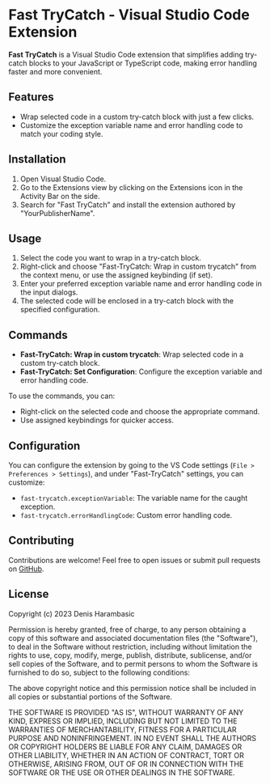 # Fast TryCatch - Visual Studio Code Extension

**Fast TryCatch** is a Visual Studio Code extension that simplifies adding try-catch blocks to your JavaScript or TypeScript code, making error handling faster and more convenient.

## Features

- Wrap selected code in a custom try-catch block with just a few clicks.
- Customize the exception variable name and error handling code to match your coding style.

## Installation

1. Open Visual Studio Code.
2. Go to the Extensions view by clicking on the Extensions icon in the Activity Bar on the side.
3. Search for "Fast TryCatch" and install the extension authored by "YourPublisherName".

## Usage

1. Select the code you want to wrap in a try-catch block.
2. Right-click and choose "Fast-TryCatch: Wrap in custom trycatch" from the context menu, or use the assigned keybinding (if set).
3. Enter your preferred exception variable name and error handling code in the input dialogs.
4. The selected code will be enclosed in a try-catch block with the specified configuration.

## Commands

- **Fast-TryCatch: Wrap in custom trycatch**: Wrap selected code in a custom try-catch block.
- **Fast-TryCatch: Set Configuration**: Configure the exception variable and error handling code.

To use the commands, you can:

- Right-click on the selected code and choose the appropriate command.
- Use assigned keybindings for quicker access.

## Configuration

You can configure the extension by going to the VS Code settings (`File > Preferences > Settings`), and under "Fast-TryCatch" settings, you can customize:

- `fast-trycatch.exceptionVariable`: The variable name for the caught exception.
- `fast-trycatch.errorHandlingCode`: Custom error handling code.

## Contributing

Contributions are welcome! Feel free to open issues or submit pull requests on [GitHub](https://github.com/DHx64/fast-try-catch-extension).

## License

Copyright (c) 2023 Denis Harambasic

Permission is hereby granted, free of charge, to any person obtaining
a copy of this software and associated documentation files (the
"Software"), to deal in the Software without restriction, including
without limitation the rights to use, copy, modify, merge, publish,
distribute, sublicense, and/or sell copies of the Software, and to
permit persons to whom the Software is furnished to do so, subject to
the following conditions:

The above copyright notice and this permission notice shall be
included in all copies or substantial portions of the Software.

THE SOFTWARE IS PROVIDED "AS IS", WITHOUT WARRANTY OF ANY KIND,
EXPRESS OR IMPLIED, INCLUDING BUT NOT LIMITED TO THE WARRANTIES OF
MERCHANTABILITY, FITNESS FOR A PARTICULAR PURPOSE AND
NONINFRINGEMENT. IN NO EVENT SHALL THE AUTHORS OR COPYRIGHT HOLDERS BE
LIABLE FOR ANY CLAIM, DAMAGES OR OTHER LIABILITY, WHETHER IN AN ACTION
OF CONTRACT, TORT OR OTHERWISE, ARISING FROM, OUT OF OR IN CONNECTION
WITH THE SOFTWARE OR THE USE OR OTHER DEALINGS IN THE SOFTWARE.
